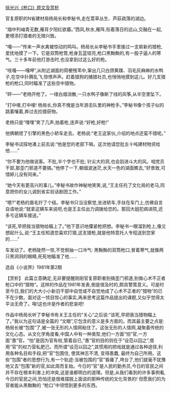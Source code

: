 [徐光兴《枪口》原文及赏析](https://www.vrrw.net/wx/15340.html)

官复原职的N省建材局杨局长和李秘书,走在蒿草丛生、芦荻疏落的湖边。

“烟中列岫青无数,雁背夕阳红欲暮。”西风,秋水,雁阵,衔着落日的远山,交融在一起,更增添打猎者的无限兴致。

“嘎——”传来一声水禽被惊动的鸣叫。杨局长从李秘书手里接过一支崭新的猎枪,爱抚地摸了一下。它是双筒枪管,枪身瓦蓝锃亮,枪口黑黝黝的,有一股子逼人的寒气。三十多年前他打游击时,也没拿到过这么好的枪。

“吱嘎——嘎呷”,从附近湖面的荷梗残苇中,窜出几只白颈黄蹼、羽毛灰麻麻的水鸭子,在空中扑腾乱飞,惊悸声声。赶着猎狗的捕猎社员,也悄悄地摸到这儿。好几支猎枪的枪口,同时瞄准了这些空中猎物。

“砰——”老杨开枪了。一缕白烟消散,一只水鸭子像断了线的风筝,从半空里坠下。

“打中喽,打中喽! 杨局长,你真不愧是当年游击队里的神枪手。”李秘书像个孩子似的跳着嚷着,奔过去捡猎获物。

老杨只是“嘿嘿”笑了几声,拍着枪,连声说:“好枪,好枪!”

他俩朝熄了引擎的黑色小轿车走去。老杨说:“老王这家伙,介绍的地点还蛮不错呢。”

李秘书试探地凑上前去说:“他是您的老部下嘛。这次他请您批五十吨建材物资给他……”

“你不要为他做说客。不批,半个字也不批; 针尖大的洞,也会刮进斗大的风。咱党员干部,那歪门邪道不要搞。”他停了一下,朝烟波迷茫,水天一色的湖面瞧去,“好景致,可惜婷儿没有同来。”

“她今天有更高兴的事儿。”李秘书故作神秘地笑笑,说,“王主任托了文化局的老马,同意把你的女儿调到省实验话剧团工作。”

“嗯?”老杨的眉毛拧了个结。李秘书只当没察觉,坐进轿车,手扶在车门上,仿佛自言自语地说:“就拿这辆车来说吧,也是王主任出力调拨给您的。那回大姐犯病进院,还多亏这辆车接送。”

“该死,早把我当猎物给瞄上了。”他下意识地攥紧枪把想。李秘书一眼溜到枪上,像又想起什么,说:“王主任知道您喜欢打猎,这支猎枪,就是他特意托人专程送到您家的……”

车发动了。老杨陡然一惊,不觉倒抽一口冷气: 黑黝黝的双筒枪口,冒着寒气,就像两只黑洞洞的眼睛,死死地瞄准了他……

选自《小说界》1981年第2期



【赏析】 此篇立意确定,无非要提醒刚刚官复原职者别搞歪门邪道,别做心术不正者枪口中的“猎物”。这样的作品在1981年发表,倒是很及时的,颇具警策意义。可是时至今日,我们的大大小小新旧干部中自觉或不自觉地成了心术不正者的“猎物”的已不在少数。面对这一怵目惊心的事实,再来思考这篇作品提出的课题,又似乎觉得太平淡无奇了。唉!这也许是作者的悲哀吧!

作品中杨局长听了李秘书有关王主任的“关心”之后说:“该死,早把我当猎物瞄上了。”我以为这句话是全篇的 “文眼”,它包含的意义是多方面的。而其最主要之点是: 杨局长被“包围”了,被一张无形的人情网粘住了。这张无形的人情网,凝聚着传统的文化心态。从文化学角度看,中国人中有一种类型,他们一方面“怕”官,一方面“愚”官。“怕”是因为官有权,管着自已,“愚”官的目的则在于“设范以囚之”,借用“官”的权力营私肥己。而所谓“设范以囚之”,其惯用的把戏就是通过各种途径,利用各种名目和手段,把“官”包围住, 使其神志不清, 变得愚蠢, 最终为自己所用。这些“包围”者的思想行为,有一个轨迹:当被包围的“官”昏庸了,垮台了,他们就毫不犹豫地又去“包围”新的官,如此周而复始。今日的“官”是人民的勤务员,今日的官民之间并不存在根本利害上的冲突,这是谁都明白的道理。但是,从我们看到的许多事例看,今日的官民之间,恐怕还是很难摆脱上面说的那种传统的文化背景的! 但愿我们的为官者能从黑黝黝的 “枪口”中领悟到更多的东西。

